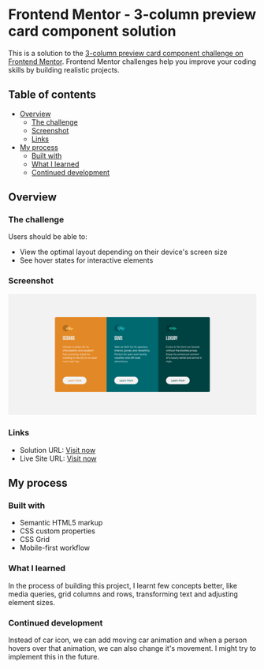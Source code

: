 # Frontend Mentor - 3-column preview card component solution

This is a solution to the [3-column preview card component challenge on Frontend Mentor](https://www.frontendmentor.io/challenges/3column-preview-card-component-pH92eAR2-). Frontend Mentor challenges help you improve your coding skills by building realistic projects. 

## Table of contents

- [Overview](#overview)
  - [The challenge](#the-challenge)
  - [Screenshot](#screenshot)
  - [Links](#links)
- [My process](#my-process)
  - [Built with](#built-with)
  - [What I learned](#what-i-learned)
  - [Continued development](#continued-development)

## Overview

### The challenge

Users should be able to:

- View the optimal layout depending on their device's screen size
- See hover states for interactive elements

### Screenshot

![Website design output](images/screenshot.png)

### Links

- Solution URL: [ Visit now](https://github.com/prabhu30/three-column-card-design/)
- Live Site URL: [ Visit now](https://three-column-card-design.netlify.app/)

## My process

### Built with

- Semantic HTML5 markup
- CSS custom properties
- CSS Grid
- Mobile-first workflow

### What I learned

In the process of building this project, I learnt few concepts better, like media queries, grid columns and rows, transforming text and adjusting element sizes.

### Continued development

Instead of car icon, we can add moving car animation and when a person hovers over that animation, we can also change it's movement. I might try to implement this in the future.
